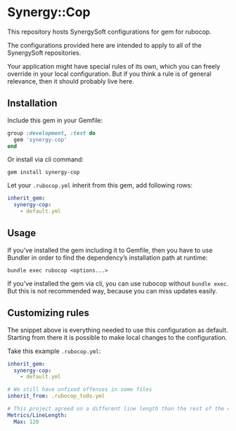 # Synergy::Cop

This repository hosts SynergySoft configurations for gem for rubocop.

The configurations provided here are intended to apply to all of the SynergySoft repositories.

Your application might have special rules of its own, which you can freely override in your local configuration. But if you think a rule is of general relevance, then it should probably live here.

## Installation

Include this gem in your Gemfile:

```ruby
group :development, :test do
  gem 'synergy-cop'
end
```

Or install via cli command:

```
gem install synergy-cop
```

Let your `.rubocop.yml` inherit from this gem, add following rows:

```yml
inherit_gem:
  synergy-cop:
    - default.yml
```

## Usage

If you've installed the gem including it to Gemfile, then you have to use Bundler in order to find the dependency’s installation path at runtime:

```
bundle exec rubocop <options...>
```

If you've installed the gem via cli, you can use rubocop without `bundle exec`. But this is not recommended way, because you can miss updates easily.

## Customizing rules

The snippet above is everything needed to use this configuration as default.
Starting from there it is possible to make local changes to the configuration.

Take this example `.rubocop.yml`:

```yml
inherit_gem:
  synergy-cop:
    - default.yml

# We still have unfixed offenses in some files
inherit_from: .rubocop_todo.yml

# This project agreed on a different line length than the rest of the company
Metrics/LineLength:
  Max: 120
```
